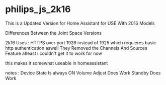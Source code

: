# philips_js_2k16

This is a Updated Version for Home Assistant for USE With 2016 Models

Differences Between the Joint Space Versions

2k16 Uses :
HTTPS over port 1926 instead of 1925 which requieres basic http authentication aswell
They Removed the Channels And Sources Feature atleast i couldn't get it to work for now

this makes it somewhat useable in homeassistant

notes :
Device State Is always ON
Volume Adjust Does Work
Standby Does Work
